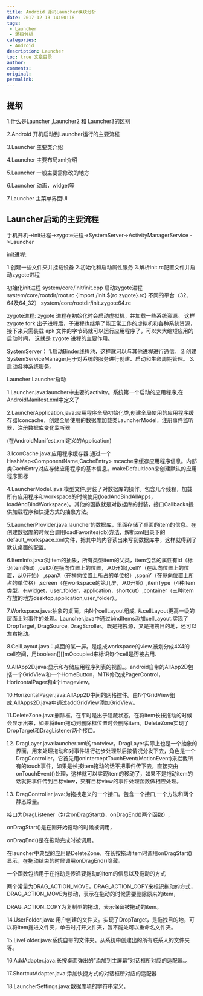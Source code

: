 ```yaml
---
title: Android 源码Launcher模块分析
date: 2017-12-13 14:00:16
tags: 
 - Launcher
 - 源码分析
categories: 
 - Android
description: Launcher
toc: true 文章目录
author:
comments:
original:
permalink: 
---
```

## 提纲
1.什么是Launcher ,Launcher2 和 Launcher3的区别

2.Android 开机启动到Launcher运行的主要流程

3.Launcher 主要类介绍

4.Launcher 主要布局xml介绍

5.Launcher 一般主要需修改的地方

6.Launcher 动画，widget等

7.Launcher 主菜单界面UI

## Launcher启动的主要流程
手机开机->init进程->zygote进程->SystemServer->ActivityManagerService
->Launcher

init进程:

1.创建一些文件夹并挂载设备
2.初始化和启动属性服务 
3.解析init.rc配置文件并启动zygote进程

初始化init进程
system/core/init/init.cpp
启动zygote进程
system/core/rootdir/root.rc
{import /init.${ro.zygote}.rc}
不同的平台（32、64及64_32）
system/core/rootdir/init.zygote64.rc

zygote进程:
zygote 进程在初始化时会启动虚拟机，并加载一些系统资源。
这样 zygote fork 出子进程后，子进程也继承了能正常工作的虚拟机和各种系统资源，
接下来只需装载 apk 文件的字节码就可以运行应用程序了，可以大大缩短应用的启动时间，
这就是 zygote 进程的主要作用。


SystemServer： 
1.启动Binder线程池，这样就可以与其他进程进行通信。 
2.创建SystemServiceManager用于对系统的服务进行创建、启动和生命周期管理。 
3.启动各种系统服务。

Launcher
Launcher启动

1.Launcher.java:launcher中主要的activity。系统第一个启动的应用程序,在AndroidManifest.xml中定义了<category android:name="android.intent.category.HOME" />

2.LauncherApplication.java:应用程序全局初始化类,创建全局使用的应用程序缓存器Iconcache，创建全局使用的数据库加载类LauncherModel，注册事件监听器，注册数据库变化监听器

(在AndroidManifest.xml定义的Application)

3.IconCache.java:应用程序缓存器,通过一个HashMap<ComponentName,CacheEntry> mcache来缓存应用程序信息。内部类CachEntry对应存储应用程序的基本信息。makeDefaultIcon来创建默认的应用程序图标

4.LauncherModel.java:模型文件,封装了对数据库的操作。包含几个线程，加载所有应用程序和workspace的时候使用(loadAndBindAllApps，loadAndBindWorkspace)。其他的函数就是对数据库的封装，接口Callbacks提供加载程序和快捷方式的抽象方法。

5.LauncherProvider.java:launcher的数据库，里面存储了桌面的item的信息。在创建数据库的时候会调用loadFavorites(db)方法，解析xml目录下的default_workspace.xml文件，把其中的内容读出来写到数据库中，这样就得到了默认桌面的配置。

6.ItemInfo.java:对item的抽象，所有类型item的父类，item包含的属性有id（标识item的id）,cellX(在横向位置上的位置，从0开始),cellY（在纵向位置上的位置，从0开始） ,spanX（在横向位置上所占的单位格）,spanY（在纵向位置上所占的单位格）,screen（在workspace的第几屏，从0开始）,itemType（4种item类型，有widget，user_folder，application，shortcut）,container（三种item存放的地方desktop,application,user_folder）。

7.Workspace.java:抽象的桌面。由N个cellLayout组成, 从cellLayout更高一级的层面上对事件的处理。Launcher.java中通过bindItems添加cellLayout.实现了DropTarget, DragSource, DragScroller。既是拖拽源，又是拖拽目的地，还可以左右拖动。

8.CellLayout.java：桌面的某一屏。是组成workspace的view,被划分成4X4的cell空间，用boolean[][]mOccupied来标识每个cell是否被占用.

9.AllApp2D.java:显示和存储应用程序列表的视图。。android自带的AllApp2D包括一个GridView和一个HomeButton，MTK修改成PagerControl，HorizontalPager和4个imageview。

10.HorizontalPager.java:AllApp2D中间的网格控件。由N个GridView组成,AllApps2D.java中通过addGridView添加GridView。

11.DeleteZone.java:删除框。在平时是出于隐藏状态，在将item长按拖动的时候会显示出来，如果将item拖动到删除框位置时会删除item。DeleteZone实现了DropTarget和DragListener两个接口。

12. DragLayer.java:launcher.xml的rootview。DragLayer实际上也是一个抽象的界面，用来处理拖动和对事件进行初步处理然后按情况分发下去，角色是一个DragController。它首先用onInterceptTouchEvent(MotionEvent)来拦截所有的touch事件，如果是长按item拖动的话不把事件传下去，直接交由onTouchEvent()处理，这样就可以实现item的移动了，如果不是拖动item的话就把事件传到目标view，交有目标view的事件处理函数做相应处理。

13. DragController.java:为拖拽定义的一个接口。包含一个接口,一个方法和两个静态常量。

接口为DragListener（包含onDragStart()，onDragEnd()两个函数）,

onDragStart()是在刚开始拖动的时候被调用，

onDragEnd()是在拖动完成时被调用。

在launcher中典型的应用是DeleteZone，在长按拖动item时调用onDragStart()显示，在拖动结束的时候调用onDragEnd()隐藏。

一个函数包括用于在拖动是传递要拖动的item的信息以及拖动的方式

两个常量为DRAG_ACTION_MOVE，DRAG_ACTION_COPY来标识拖动的方式，DRAG_ACTION_MOVE为移动，表示在拖动的时候需要删除原来的item，

DRAG_ACTION_COPY为复制型的拖动，表示保留被拖动的item。

14.UserFolder.java: 用户创建的文件夹。实现了DropTarget，是拖拽目的地，可以将item拖进文件夹，单击时打开文件夹，暂不能处可以重命名文件夹。

15.LiveFolder.java:系统自带的文件夹。从系统中创建出的所有联系人的文件夹等。 

16.AddAdapter.java:长按桌面弹出的”添加到主屏幕”对话框所对应的适配器。。 

17.ShortcutAdapter.java:添加快捷方式的对话框所对应的适配器 

18.LauncherSettings.java:数据库项的字符串定义，



